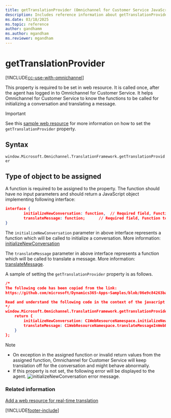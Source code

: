 ```yaml
---
title: getTranslationProvider (Omnichannel for Customer Service JavaScript property reference) 
description: Includes reference information about getTranslationProvider property in Omnichannel JavaScript API reference.
ms.date: 03/18/2025
ms.topic: reference
author: gandhamm
ms.author: mgandham
ms.reviewer: mgandham
---
```


# getTranslationProvider

[!INCLUDE[cc-use-with-omnichannel](../../../../includes/cc-use-with-omnichannel.md)]

This property is required to be set in web resource. It is called once, after the agent has logged in to Omnichannel for Customer Service. It helps Omnichannel for Customer Service to know the functions to be called for initializing a conversation and translating a message.

> [!IMPORTANT]
> See this [sample web resource](https://github.com/microsoft/Dynamics365-Apps-Samples/blob/06e9c84263bac81e7411f95365c5e792aca15122/customer-service/omnichannel/real-time-translation/webResourceV2.js#L452) for more information on how to set the `getTranslationProvider` property.

## Syntax

`window.Microsoft.Omnichannel.TranslationFramework.getTranslationProvider`

## Type of object to be assigned

A function is required to be assigned to the property. The function should have no input parameters and should return a JavaScript object implementing following interface:

```json
interface { 
        initializeNewConversation: function,  // Required field, Function to be called to initialize a conversation
        translateMessage: function;      // Required field, Function to be called to translate a message
}
```

The `initializeNewConversation` parameter in above interface represents a function which will be called to initialize a conversation. More information: [initializeNewConversation](/dynamics365/customer-service/developer/reference/methods/initializeNewConversation)

The `translateMessage` parameter in above interface represents a function which will be called to translate a message. More information: [translateMessage](/dynamics365/customer-service/developer/reference/methods/translateMessage).

A sample of setting the `getTranslationProvider` property is as follows.

```json
/* 
The following code has been copied from the link: 
https://github.com/microsoft/Dynamics365-Apps-Samples/blob/06e9c84263bac81e7411f95365c5e792aca15122/customer-service/omnichannel/real-time-translation/webResourceV2.js#L452

Read and understand the following code in the context of the javacript file that is mentioned in the preceding line. 
*/
window.Microsoft.Omnichannel.TranslationFramework.getTranslationProvider = function () {
	return {
		initializeNewConversation: C1WebResourceNamespace.initializeNewConversationInWebResource,
		translateMessage: C1WebResourceNamespace.translateMessageInWebResource
	}
};
```

> [!Note]
>
> - On exception in the assigned function or invalid return values from the assigned function, Omnichannel for Customer Service will keep translation off for the conversation and might behave abnormally.
> - If this property is not set, the following error will be displayed to the agent.
> ![initializeNewConversation error message.](../../../media/initializeconversation-api-error.png "initializeNewConversation error message")

### Related information

[Add a web resource for real-time translation](../../add-web-resource-real-time-translation.md)  


[!INCLUDE[footer-include](../../../../includes/footer-banner.md)]
